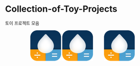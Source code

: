 # Collection-of-Toy-Projects
토이 프로젝트 모음



<div align="center">
    <img src="./images/AppIcon.png" width="100">
    <img src="./images/AppIcon.png" width="100">
    &nbsp; &nbsp; &nbsp; &nbsp;
    <img src="./images/AppIcon.png" width="100">
</div>


<!--<p align="center">-->
<!--      <img src="..." align="left">-->
<!--      <img src="...">-->
<!--      <img src="..." align="right">-->
<!--</p>-->

<!--![myimg](link){: height="75px" width="300px" style="float:left; padding-right:10px" }-->

<!--<div style="display:flex; justify-content:center;">-->
<!--///<div style="display:flex; justify-content:center;">-->
